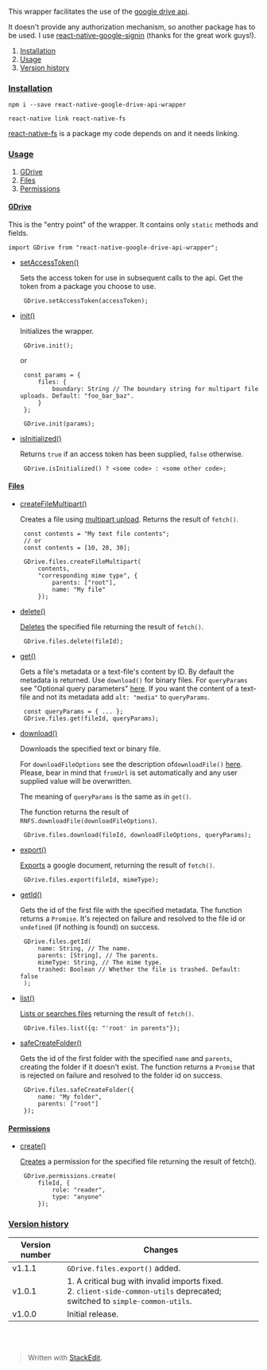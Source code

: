 ﻿This wrapper facilitates the use of the [google drive api](https://developers.google.com/drive/v3/reference/).

It doesn't provide any authorization mechanism, so another package has to be used. I use [react-native-google-signin](https://www.npmjs.com/package/react-native-google-signin) (thanks for the great work guys!).

 1. <a name="cinstallation"></a>[Installation](#installation)
 2. <a name="cusage"></a>[Usage](#usage)
 3. <a name="cversionHistory"></a>[Version history](#versionHistory)

### <a name="installation"></a>[Installation](#cinstallation)

    npm i --save react-native-google-drive-api-wrapper
    
    react-native link react-native-fs

[react-native-fs](https://www.npmjs.com/package/react-native-fs) is a package my code depends on and it needs linking.

### <a name="usage"></a>[Usage](#cusage)

 1. <a name="cgdriveapiwGDrive">[GDrive](#gdriveapiwGDrive)</a>
 1. <a name="cgdriveapiwFiles">[Files](#gdriveapiwFiles)</a>
 1. <a name="cgdriveapiwPermissions">[Permissions](#gdriveapiwPermissions)</a>

#### <a name="gdriveapiwGDrive">[GDrive<i class="icon-up"></i>](#cgdriveapiwGDrive)</a>
This is the "entry point" of the wrapper. It contains only `static` methods and fields.

    import GDrive from "react-native-google-drive-api-wrapper";

 - [setAccessToken()<i class="icon-up"></i>](#gdriveapiwGDrive)
    
    Sets the access token for use in subsequent calls to the api. Get the token from a package you choose to use.
    
        GDrive.setAccessToken(accessToken);
    
 - [init()<i class="icon-up"></i>](#gdriveapiwGDrive)
    
    Initializes the wrapper.
    
        GDrive.init();
    
    or
    
	    const params = {
	        files: {
		        boundary: String // The boundary string for multipart file uploads. Default: "foo_bar_baz".
	        }
	    };
        
        GDrive.init(params);
    
 - [isInitialized()<i class="icon-up"></i>](#gdriveapiwGDrive)
    
    Returns `true` if an access token has been supplied, `false` otherwise.
    
        GDrive.isInitialized() ? <some code> : <some other code>;

#### <a name="gdriveapiwFiles">[Files<i class="icon-up"></i>](#cgdriveapiwFiles)</a>

 - [createFileMultipart()<i class="icon-up"></i>](#gdriveapiwFiles)
    
    Creates a file using [multipart upload](https://developers.google.com/drive/v3/web/manage-uploads). Returns the result of `fetch()`.
    
        const contents = "My text file contents";
        // or
        const contents = [10, 20, 30];
        
        GDrive.files.createFileMultipart(
            contents,
            "corresponding mime type", {
	            parents: ["root"],
	            name: "My file"
            });
            
 - [delete()<i class="icon-up"></i>](#gdriveapiwFiles)
    
    [Deletes](https://developers.google.com/drive/v3/reference/files/delete) the specified file returning the result of `fetch()`.
    
	    GDrive.files.delete(fileId);

 - [get()<i class="icon-up"></i>](#gdriveapiwFiles)
	
    Gets a file's metadata or a text-file's content by ID. By default the metadata is returned. Use `download()` for binary files. For `queryParams` see "Optional query parameters" [here](https://developers.google.com/drive/v3/reference/files/get). If you want the content of a text-file and not its metadata add `alt: "media"` to `queryParams`.
	
		const queryParams = { ... };
		GDrive.files.get(fileId, queryParams);
		
 - [download()<i class="icon-up"></i>](#gdriveapiwFiles)
	
	Downloads the specified text or binary file.
	
	For `downloadFileOptions` see the description of`downloadFile()` [here](https://www.npmjs.com/package/react-native-fs). Please, bear in mind that `fromUrl` is set automatically and any user supplied value will be overwritten.
	
	The meaning of `queryParams` is the same as in `get()`.
	
	The function returns the result of `RNFS.downloadFile(downloadFileOptions)`.
		
		GDrive.files.download(fileId, downloadFileOptions, queryParams);

 - [export()](#gdriveapiwFiles)

	[Exports](#https://developers.google.com/drive/v3/reference/files/export) a google document, returning the result of `fetch()`.

	    GDrive.files.export(fileId, mimeType);

 - [getId()<i class="icon-up"></i>](#gdriveapiwFiles)
    
	Gets the id of the first file with the specified metadata. The function returns a `Promise`. It's rejected on failure and resolved to the file id or `undefined` (if nothing is found) on success.
	
        GDrive.files.getId(
            name: String, // The name.
            parents: [String], // The parents.
            mimeType: String, // The mime type.
            trashed: Boolean // Whether the file is trashed. Default: false
        );
		
 - [list()<i class="icon-up"></i>](#gdriveapiwFiles)
	
	[Lists or searches files](https://developers.google.com/drive/v3/reference/files/list) returning the result of `fetch()`.
	
		GDrive.files.list({q: "'root' in parents"});
	
 - [safeCreateFolder()<i class="icon-up"></i>](#gdriveapiwFiles)
	
	Gets the id of the first folder with the specified `name` and `parents`, creating the folder if it doesn't exist. The function returns a `Promise` that is rejected on failure and resolved to the folder id on success.
	
        GDrive.files.safeCreateFolder({
            name: "My folder",
            parents: ["root"]
        });

#### <a name="gdriveapiwPermissions">[Permissions<i class="icon-up"></i>](#cgdriveapiwPermissions)</a>

 - [create()](#gdriveapiwPermissions)
	
	[Creates](https://developers.google.com/drive/v3/reference/permissions/create) a permission for the specified file returning the result of fetch().
	
        GDrive.permissions.create(
            fileId, {
                role: "reader",
                type: "anyone"
            });




### <a name="versionHistory"></a>[Version history](#cversionHistory)

Version number|Changes
-|-
v1.1.1|`GDrive.files.export()` added.
v1.0.1|1.&nbsp;A critical bug with invalid imports fixed.<br>2.&nbsp;`client-side-common-utils` deprecated; switched to `simple-common-utils`.
v1.0.0|Initial release.

<br><br>
> Written with [StackEdit](https://stackedit.io/).
